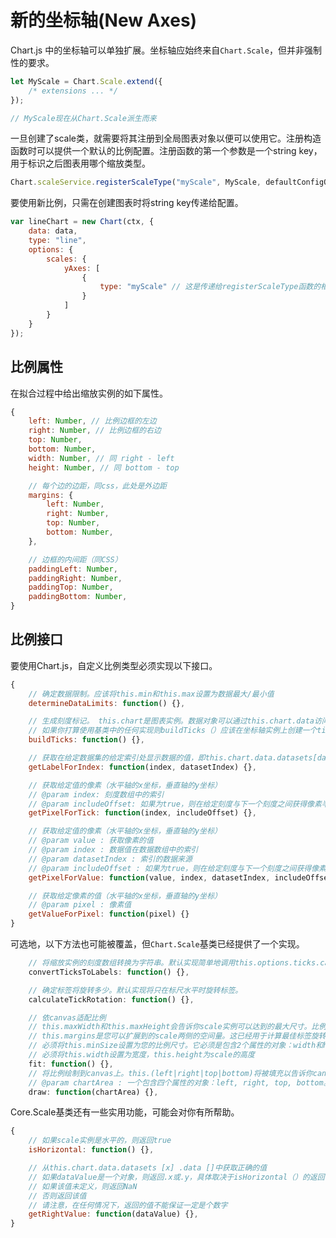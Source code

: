 # 新的坐标轴(New Axes)

Chart.js 中的坐标轴可以单独扩展。坐标轴应始终来自`Chart.Scale`，但并非强制性的要求。

```javascript
let MyScale = Chart.Scale.extend({
	/* extensions ... */
});

// MyScale现在从Chart.Scale派生而来
```
一旦创建了scale类，就需要将其注册到全局图表对象以便可以使用它。注册构造函数时可以提供一个默认的比例配置。注册函数的第一个参数是一个string key，用于标识之后图表用哪个缩放类型。

```javascript
Chart.scaleService.registerScaleType("myScale", MyScale, defaultConfigObject);
```
要使用新比例，只需在创建图表时将string key传递给配置。

```javascript
var lineChart = new Chart(ctx, {
	data: data,
	type: "line",
	options: {
		scales: {
			yAxes: [
				{
					type: "myScale" // 这是传递给registerScaleType函数的相同key
				}
			]
		}
	}
});
```

## 比例属性

在拟合过程中给出缩放实例的如下属性。

```javascript
{
    left: Number, // 比例边框的左边
    right: Number, // 比例边框的右边
    top: Number,
    bottom: Number,
    width: Number, // 同 right - left
    height: Number, // 同 bottom - top

	// 每个边的边距，同css，此处是外边距
    margins: {
        left: Number,
        right: Number,
        top: Number,
        bottom: Number,
    },

	// 边框的内间距（同CSS）
    paddingLeft: Number,
    paddingRight: Number,
    paddingTop: Number,
    paddingBottom: Number,
}
```

## 比例接口

要使用Chart.js，自定义比例类型必须实现以下接口。

```javascript
{
	// 确定数据限制。应该将this.min和this.max设置为数据最大/最小值
    determineDataLimits: function() {},

	// 生成刻度标记。 this.chart是图表实例。数据对象可以通过this.chart.data访问
	// 如果你打算使用基类中的任何实现则buildTicks（）应该在坐标轴实例上创建一个ticks数组
    buildTicks: function() {},

	// 获取在给定数据集的给定索引处显示数据的值，即this.chart.data.datasets[datasetIndex].data [index]
    getLabelForIndex: function(index, datasetIndex) {},

	// 获取给定值的像素（水平轴的x坐标，垂直轴的y坐标）
    // @param index: 刻度数组中的索引
    // @param includeOffset: 如果为true，则在给定刻度与下一个刻度之间获得像素半径
    getPixelForTick: function(index, includeOffset) {},

    // 获取给定值的像素（水平轴的x坐标，垂直轴的y坐标）
    // @param value : 获取像素的值
    // @param index : 数据值在数据数组中的索引
    // @param datasetIndex : 索引的数据来源
    // @param includeOffset : 如果为true，则在给定刻度与下一个刻度之间获得像素半径
    getPixelForValue: function(value, index, datasetIndex, includeOffset) {}

    // 获取给定像素的值（水平轴的x坐标，垂直轴的y坐标）
    // @param pixel : 像素值
    getValueForPixel: function(pixel) {}
}
```
可选地，以下方法也可能被覆盖，但`Chart.Scale`基类已经提供了一个实现。

```javascript
	// 将缩放实例的刻度数组转换为字符串。默认实现简单地调用this.options.ticks.callback（numericalTick，index，ticks）
    convertTicksToLabels: function() {},

	// 确定标签将旋转多少。默认实现将只在标尺水平时旋转标签。
    calculateTickRotation: function() {},

	// 依canvas适配比例
	// this.maxWidth和this.maxHeight会告诉你scale实例可以达到的最大尺寸。比例尺应尽可能使用画布空间。
	// this.margins是您可以扩展到的scale两侧的空间量。这已经用于计算最佳标签旋转。
    // 必须将this.minSize设置为您的比例尺寸。它必须是包含2个属性的对象：width和height。
    // 必须将this.width设置为宽度，this.height为scale的高度
    fit: function() {},
	// 将比例绘制到canvas上。this.(left|right|top|bottom)将被填充以告诉你canvas上的区域进行绘制
    // @param chartArea : 一个包含四个属性的对象：left, right, top, bottom。折线图，条形图等将被绘制在该区域。例如，它可以用于绘制网格线。
    draw: function(chartArea) {},
```

Core.Scale基类还有一些实用功能，可能会对你有所帮助。

```javascript
{
    // 如果scale实例是水平的，则返回true
    isHorizontal: function() {},

    // 从this.chart.data.datasets [x] .data []中获取正确的值
    // 如果dataValue是一个对象，则返回.x或.y，具体取决于isHorizo​​ntal（）的返回值
    // 如果该值未定义，则返回NaN
    // 否则返回该值
    // 请注意，在任何情况下，返回的值不能保证一定是个数字
    getRightValue: function(dataValue) {},
}
```
